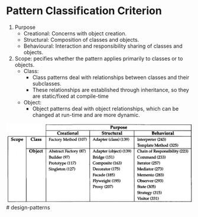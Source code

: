 # Pattern Classification Criterion

1. Purpose
    - Creational: Concerns with object creation.
    - Structural: Composition of classes and objects.
    - Behavioural: Interaction and responsibility sharing of classes and objects.
2. Scope: pecifies whether the pattern applies primarily to classes or to objects.
    - Class: 
        - Class patterns deal with relationships between classes and their subclasses.
        - These relationships are established through inheritance, so they are static/fixed at compile-time
    - Object:
        - Object patterns deal with object relationships, which can be changed at run-time and are more dynamic. 


![alt text](1.png "Pattern Classification")# design-patterns
